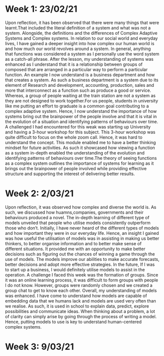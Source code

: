 # Week 1: 23/02/21 
Upon reflection, it has been observed that there were many things that were learnt.That included the literal definition of a system and what was not a system. Alongside, the definitions and the differences of Complex Adaptive Systems and Complex systems. In relation to our social world and everyday lives, I have gained a deeper insight into how complex our human world is and how much our world revolves around a system. In general, anything that functions was considered a system as I personally use the word system as a catch-all phrase. After the lesson, my understanding of systems was enhanced as I understand that it is a relationship between groups of composed that are arranged in a particular way to perform a particular function. An example I now understand is a business department and how that creates a system. As such a business department is a system due to its element of Research and development, accounting, production, sales and more that interconnect as a function such as produce a good or service. Whereas, a group of people waiting at the train station are not a system as they are not designed to work together.For us people, students in university like me putting an effort to graduate is a common goal contributing to a complex adaptive system. Hence, I now understand the importance of how systems bring out the brainpower of the people involve and that it is vital in the evolution of a situation and identifying patterns of behaviours over time. 
A challenged I had encountered for this weak was starting up University and having a 3-hour workshop for this subject. This 3-hour workshop was quite difficult to focus on the whole zoom call. Hence, it was hard to understand the concept. 
This module enabled me to have a better thinking mindset for future activities. As such it showcased how viewing a function as a system in-depth enabled the understanding of the evolution and identifying patterns of behaviours over time.The theory of seeing functions as a complex system outlines the importance of systems for learning as it brings out the brainpower of people involved while providing effective structure and supporting the interest of delivering better results. 

# Week 2: 2/03/21 
Upon reflection, it was observed how complex and diverse the world is. As such, we discussed how huamns,companies, governments and their behaviours produced a novel. The in-depth learning of different type of models unveiled that people who utilise models consistently outperform those who don’t. 
Initially, I have never heard of the different types of models and how important they were in our everyday life. Hence, an insight I gained was how useful the utilisation of models was in assisting in making us better thinkers, to better organise information and to better make sense of different situations. It provided me with an opportunity to make better decisions such as figuring out the chances of winning a game through the use of models. The models improve our abilities to make accurate forecasts, better decisions and adopt more effective strategies. In the future, If I was to start up a business, I would definitely utilise models to assist in the operation. 
A challenge I faced this week was the formation of groups. Since it was an online learning process, it was difficult to form groups with people I do not know. However, groups were randomly chosen and we created a group chat to get to know each other. 
Overall, my understanding of models was enhanced. I have come to understand how models are capable of embedding data that we humans lack and models are used very often than we realise.  As such, it is used in school to explain data, predict, explore possibilities and communicate ideas. When thinking about a problem, a lot of clarity can simply arise by going through the process of writing a model. Hence, putting models to use is key to understand human-centered complex systems. 

# Week 3: 9/03/21
